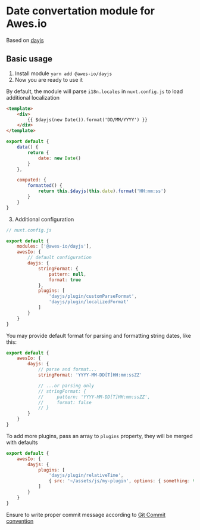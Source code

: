 # Date convertation module for Awes.io

Based on [dayjs](https://github.com/iamkun/dayjs/)

## Basic usage

1. Install module `yarn add @awes-io/dayjs`
2. Now you are ready to use it

By default, the module will parse `i18n.locales` in `nuxt.config.js` to load additional localization

```html
<template>
    <div>
        {{ $dayjs(new Date()).format('DD/MM/YYYY') }}
    </div>
</template>
```

```javascript
export default {
    data() {
        return {
            date: new Date()
        }
    },

    computed: {
        formatted() {
            return this.$dayjs(this.date).format('HH:mm:ss')
        }
    }
}
```

3. Additional configuration

```javascript
// nuxt.config.js

export default {
    modules: ['@awes-io/dayjs'],
    awesIo: {
        // default configuration
        dayjs: {
            stringFormat: {
                pattern: null,
                format: true
            },
            plugins: [
                'dayjs/plugin/customParseFormat',
                'dayjs/plugin/localizedFormat'
            ]
        }
    }
}
```

You may provide default format for parsing and formatting string dates, like this:

```javascript
export default {
    awesIo: {
        dayjs: {
            // parse and format...
            stringFormat: 'YYYY-MM-DD[T]HH:mm:ssZZ'

            // ...or parsing only
            // stringFormat: {
            //     pattern: 'YYYY-MM-DD[T]HH:mm:ssZZ',
            //     format: false
            // }
        }
    }
}
```

To add more plugins, pass an array to `plugins` property, they will be merged with defaults

```javascript
export default {
    awesIo: {
        dayjs: {
            plugins: [
                'dayjs/plugin/relativeTime',
                { src: '~/assets/js/my-plugin', options: { something: true } }
            ]
        }
    }
}
```

Ensure to write proper commit message according to [Git Commit convention](https://www.conventionalcommits.org/)
